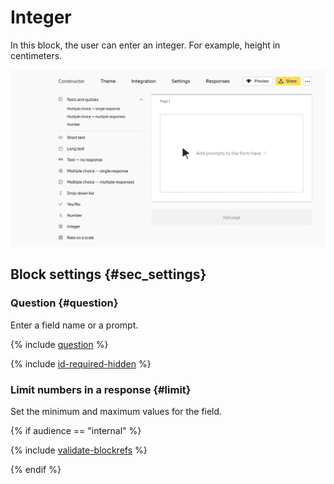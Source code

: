 # Integer

In this block, the user can enter an integer. For example, height in centimeters.

![](../../_assets/forms/tutorial-number-integer.gif)

## Block settings {#sec_settings}

### Question {#question}

Enter a field name or a prompt.

{% include [question](../../_includes/forms/question.md) %}

{% include [id-required-hidden](../../_includes/forms/id-required-hidden.md) %}

### Limit numbers in a response {#limit}

Set the minimum and maximum values for the field.

{% if audience == "internal" %}

{% include [validate-blockrefs](../../_includes/forms/validate-blockrefs.md) %}

{% endif %}